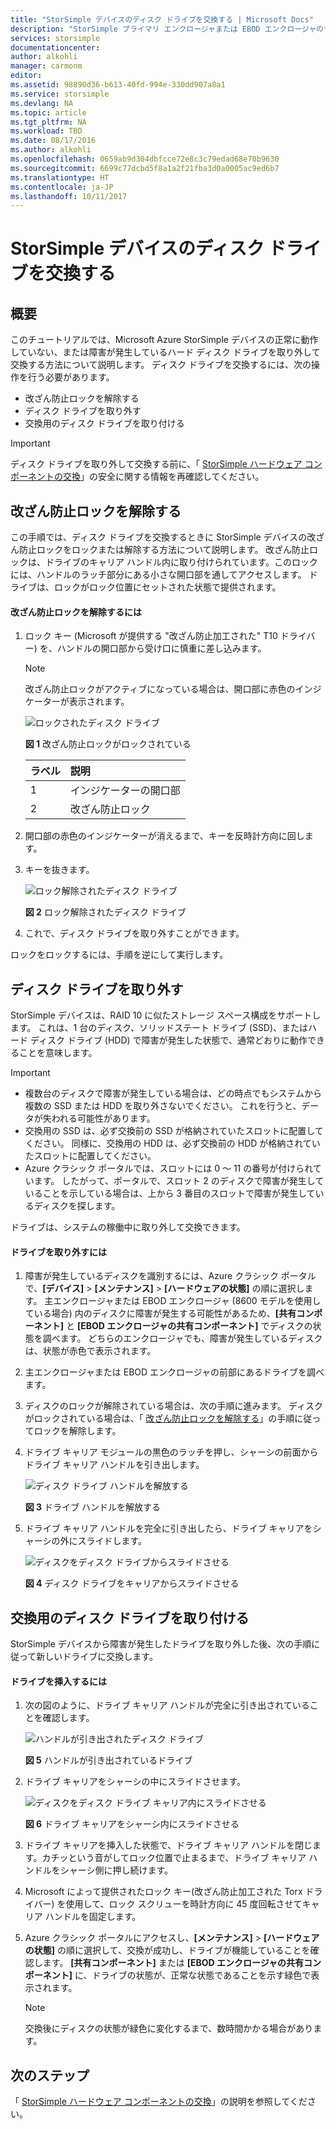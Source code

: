 ```yaml
---
title: "StorSimple デバイスのディスク ドライブを交換する | Microsoft Docs"
description: "StorSimple プライマリ エンクロージャまたは EBOD エンクロージャのディスク ドライブを交換する方法について説明します。"
services: storsimple
documentationcenter: 
author: alkohli
manager: carmonm
editor: 
ms.assetid: 98890d36-b613-40fd-994e-330dd907a8a1
ms.service: storsimple
ms.devlang: NA
ms.topic: article
ms.tgt_pltfrm: NA
ms.workload: TBD
ms.date: 08/17/2016
ms.author: alkohli
ms.openlocfilehash: 0659ab9d304dbfcce72e8c3c79edad68e70b9630
ms.sourcegitcommit: 6699c77dcbd5f8a1a2f21fba3d0a0005ac9ed6b7
ms.translationtype: HT
ms.contentlocale: ja-JP
ms.lasthandoff: 10/11/2017
---
```

# <a name="replace-a-disk-drive-on-your-storsimple-device"></a>StorSimple デバイスのディスク ドライブを交換する
## <a name="overview"></a>概要
このチュートリアルでは、Microsoft Azure StorSimple デバイスの正常に動作していない、または障害が発生しているハード ディスク ドライブを取り外して交換する方法について説明します。 ディスク ドライブを交換するには、次の操作を行う必要があります。

* 改ざん防止ロックを解除する
* ディスク ドライブを取り外す
* 交換用のディスク ドライブを取り付ける

> [!IMPORTANT]
> ディスク ドライブを取り外して交換する前に、「 [StorSimple ハードウェア コンポーネントの交換](storsimple-hardware-component-replacement.md)」の安全に関する情報を再確認してください。
> 
> 

## <a name="disengage-the-antitamper-lock"></a>改ざん防止ロックを解除する
この手順では、ディスク ドライブを交換するときに StorSimple デバイスの改ざん防止ロックをロックまたは解除する方法について説明します。 改ざん防止ロックは、ドライブのキャリア ハンドル内に取り付けられています。このロックには、ハンドルのラッチ部分にある小さな開口部を通してアクセスします。 ドライブは、ロックがロック位置にセットされた状態で提供されます。

#### <a name="to-unlock-the-antitamper-lock"></a>改ざん防止ロックを解除するには
1. ロック キー (Microsoft が提供する "改ざん防止加工された" T10 ドライバー) を、ハンドルの開口部から受け口に慎重に差し込みます。 
   
   > [!NOTE]
   > 改ざん防止ロックがアクティブになっている場合は、開口部に赤色のインジケーターが表示されます。
   > 
   > 
   
    ![ロックされたディスク ドライブ](./media/storsimple-disk-drive-replacement/IC741056.png)
   
    **図 1** 改ざん防止ロックがロックされている
   
   | ラベル | 説明 |
   |:--- |:--- |
   | 1 |インジケーターの開口部 |
   | 2 |改ざん防止ロック |
2. 開口部の赤色のインジケーターが消えるまで、キーを反時計方向に回します。
3. キーを抜きます。
   
    ![ロック解除されたディスク ドライブ](./media/storsimple-disk-drive-replacement/IC741057.png)
   
    **図 2** ロック解除されたディスク ドライブ
4. これで、ディスク ドライブを取り外すことができます。

ロックをロックするには、手順を逆にして実行します。

## <a name="remove-the-disk-drive"></a>ディスク ドライブを取り外す
StorSimple デバイスは、RAID 10 に似たストレージ スペース構成をサポートします。 これは、1 台のディスク、ソリッドステート ドライブ (SSD)、またはハード ディスク ドライブ (HDD) で障害が発生した状態で、通常どおりに動作できることを意味します。 

> [!IMPORTANT]
> * 複数台のディスクで障害が発生している場合は、どの時点でもシステムから複数の SSD または HDD を取り外さないでください。 これを行うと、データが失われる可能性があります。
> * 交換用の SSD は、必ず交換前の SSD が格納されていたスロットに配置してください。 同様に、交換用の HDD は、必ず交換前の HDD が格納されていたスロットに配置してください。
> * Azure クラシック ポータルでは、スロットには 0 ～ 11 の番号が付けられています。 したがって、ポータルで、スロット 2 のディスクで障害が発生していることを示している場合は、上から 3 番目のスロットで障害が発生しているディスクを探します。
> 
> 

ドライブは、システムの稼働中に取り外して交換できます。

#### <a name="to-remove-a-drive"></a>ドライブを取り外すには
1. 障害が発生しているディスクを識別するには、Azure クラシック ポータルで、**[デバイス]** > **[メンテナンス]** > **[ハードウェアの状態]** の順に選択します。 主エンクロージャまたは EBOD エンクロージャ (8600 モデルを使用している場合) 内のディスクに障害が発生する可能性があるため、**[共有コンポーネント]** と **[EBOD エンクロージャの共有コンポーネント]** でディスクの状態を調べます。 どちらのエンクロージャでも、障害が発生しているディスクは、状態が赤色で表示されます。
2. 主エンクロージャまたは EBOD エンクロージャの前部にあるドライブを調べます。 
3. ディスクのロックが解除されている場合は、次の手順に進みます。 ディスクがロックされている場合は、「 [改ざん防止ロックを解除する](#disengage-the-antitamper-lock)」の手順に従ってロックを解除します。
4. ドライブ キャリア モジュールの黒色のラッチを押し、シャーシの前面からドライブ キャリア ハンドルを引き出します。 
   
    ![ディスク ドライブ ハンドルを解放する](./media/storsimple-disk-drive-replacement/IC741051.png)
   
    **図 3** ドライブ ハンドルを解放する
5. ドライブ キャリア ハンドルを完全に引き出したら、ドライブ キャリアをシャーシの外にスライドします。 
   
    ![ディスクをディスク ドライブからスライドさせる](./media/storsimple-disk-drive-replacement/IC741052.png)
   
    **図 4** ディスク ドライブをキャリアからスライドさせる

## <a name="install-the-replacement-disk-drive"></a>交換用のディスク ドライブを取り付ける
StorSimple デバイスから障害が発生したドライブを取り外した後、次の手順に従って新しいドライブに交換します。

#### <a name="to-insert-a-drive"></a>ドライブを挿入するには
1. 次の図のように、ドライブ キャリア ハンドルが完全に引き出されていることを確認します。
   
    ![ハンドルが引き出されたディスク ドライブ](./media/storsimple-disk-drive-replacement/IC741044.png)
   
    **図 5** ハンドルが引き出されているドライブ
2. ドライブ キャリアをシャーシの中にスライドさせます。 
   
    ![ディスクをディスク ドライブ キャリア内にスライドさせる](./media/storsimple-disk-drive-replacement/IC741045.png)
   
    **図 6** ドライブ キャリアをシャーシ内にスライドさせる
3. ドライブ キャリアを挿入した状態で、ドライブ キャリア ハンドルを閉じます。カチッという音がしてロック位置で止まるまで、ドライブ キャリア ハンドルをシャーシ側に押し続けます。
4. Microsoft によって提供されたロック キー(改ざん防止加工された Torx ドライバー) を使用して、ロック スクリューを時計方向に 45 度回転させてキャリア ハンドルを固定します。
5. Azure クラシック ポータルにアクセスし、**[メンテナンス]** > **[ハードウェアの状態]** の順に選択して、交換が成功し、ドライブが機能していることを確認します。 **[共有コンポーネント]** または **[EBOD エンクロージャの共有コンポーネント]** に、ドライブの状態が、正常な状態であることを示す緑色で表示されます。
   
   > [!NOTE]
   > 交換後にディスクの状態が緑色に変化するまで、数時間かかる場合があります。
   > 
   > 

## <a name="next-steps"></a>次のステップ
「 [StorSimple ハードウェア コンポーネントの交換](storsimple-hardware-component-replacement.md)」の説明を参照してください。

